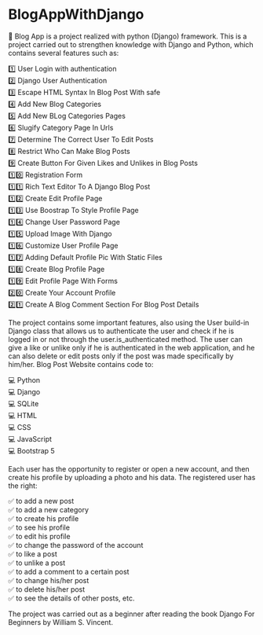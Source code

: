 # BlogAppWithDjango

📄 Blog App is a project realized with python (Django) framework. This is a project carried out to strengthen knowledge with Django and Python, which contains several features such as:
  
  1️⃣ User Login with authentication<br/> 
  2️⃣ Django User Authentication<br/>
  3️⃣ Escape HTML Syntax In Blog Post With safe<br/>
  4️⃣ Add New Blog Categories<br/>
  5️⃣ Add New BLog Categories Pages<br/>
  6️⃣ Slugify Category Page In Urls<br/>
  7️⃣ Determine The Correct User To Edit Posts<br/>
  8️⃣ Restrict Who Can Make Blog Posts<br/>
  9️⃣ Create Button For Given Likes and Unlikes in Blog Posts<br/>
  1️⃣0️⃣ Registration Form<br/>
  1️⃣1️⃣ Rich Text Editor To A Django Blog Post<br/>
  1️⃣2️⃣ Create Edit Profile Page<br/>
  1️⃣3️⃣ Use Boostrap To Style Profile Page<br/>
  1️⃣4️⃣ Change User Password Page<br/>
  1️⃣5️⃣ Upload Image With Django<br/>
  1️⃣6️⃣ Customize User Profile Page<br/>
  1️⃣7️⃣ Adding Default Profile Pic With Static Files<br/>
  1️⃣8️⃣ Create Blog Profile Page<br/>
  1️⃣9️⃣ Edit Profile Page With Forms<br/>
  2️⃣0️⃣ Create Your Account Profile<br/>
  2️⃣1️⃣ Create A Blog Comment Section For Blog Post Details<br/>

The project contains some important features, also using the User build-in Django class that allows us to authenticate the user and check if he is logged in or not through the user.is_authenticated method. The user can give a like or unlike only if he is authenticated in the web application, and he can also delete or edit posts only if the post was made specifically by him/her. Blog Post Website contains code to:

💻 Python <br/>
💻 Django <br/>
💻 SQLite <br/>
💻 HTML <br/>
💻 CSS <br/>
💻 JavaScript <br/>
💻 Bootstrap 5 <br/>

Each user has the opportunity to register or open a new account, and then create his profile by uploading a photo and his data. The registered user has the right:

✅ to add a new post<br/>
✅ to add a new category<br/>
✅ to create his profile<br/>
✅ to see his profile<br/>
✅ to edit his profile<br/>
✅ to change the password of the account<br/>
✅ to like a post<br/>
✅ to unlike a post<br/>
✅ to add a comment to a certain post<br/>
✅ to change his/her post<br/>
✅ to delete his/her post<br/>
✅ to see the details of other posts, etc.<br/>

The project was carried out as a beginner after reading the book Django For Beginners by William S. Vincent.
